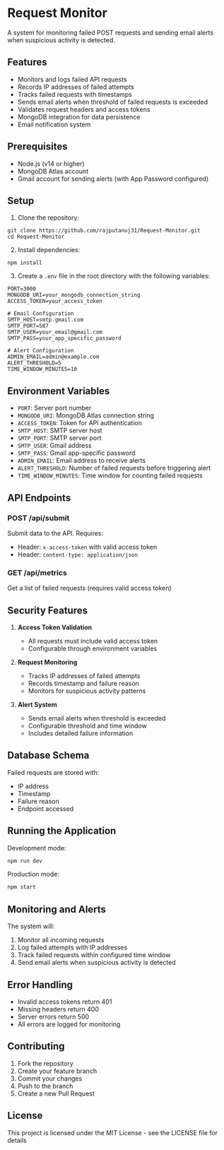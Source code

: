 # Request Monitor

A system for monitoring failed POST requests and sending email alerts when suspicious activity is detected.

## Features

- Monitors and logs failed API requests
- Records IP addresses of failed attempts
- Tracks failed requests with timestamps
- Sends email alerts when threshold of failed requests is exceeded
- Validates request headers and access tokens
- MongoDB integration for data persistence
- Email notification system

## Prerequisites

- Node.js (v14 or higher)
- MongoDB Atlas account
- Gmail account for sending alerts (with App Password configured)

## Setup

1. Clone the repository:
```
git clone https://github.com/rajputanuj31/Request-Monitor.git
cd Request-Monitor
```

2. Install dependencies:
```
npm install
```

3. Create a `.env` file in the root directory with the following variables:
```env
PORT=3000
MONGODB_URI=your_mongodb_connection_string
ACCESS_TOKEN=your_access_token

# Email Configuration
SMTP_HOST=smtp.gmail.com
SMTP_PORT=587
SMTP_USER=your_email@gmail.com
SMTP_PASS=your_app_specific_password

# Alert Configuration
ADMIN_EMAIL=admin@example.com
ALERT_THRESHOLD=5
TIME_WINDOW_MINUTES=10
```

## Environment Variables

- `PORT`: Server port number
- `MONGODB_URI`: MongoDB Atlas connection string
- `ACCESS_TOKEN`: Token for API authentication
- `SMTP_HOST`: SMTP server host
- `SMTP_PORT`: SMTP server port
- `SMTP_USER`: Gmail address
- `SMTP_PASS`: Gmail app-specific password
- `ADMIN_EMAIL`: Email address to receive alerts
- `ALERT_THRESHOLD`: Number of failed requests before triggering alert
- `TIME_WINDOW_MINUTES`: Time window for counting failed requests

## API Endpoints

### POST /api/submit
Submit data to the API. Requires:
- Header: `x-access-token` with valid access token
- Header: `content-type: application/json`

### GET /api/metrics
Get a list of failed requests (requires valid access token)

## Security Features

1. **Access Token Validation**
   - All requests must include valid access token
   - Configurable through environment variables

2. **Request Monitoring**
   - Tracks IP addresses of failed attempts
   - Records timestamp and failure reason
   - Monitors for suspicious activity patterns

3. **Alert System**
   - Sends email alerts when threshold is exceeded
   - Configurable threshold and time window
   - Includes detailed failure information

## Database Schema

Failed requests are stored with:
- IP address
- Timestamp
- Failure reason
- Endpoint accessed

## Running the Application

Development mode:
```bash
npm run dev
```

Production mode:
```bash
npm start
```

## Monitoring and Alerts

The system will:
1. Monitor all incoming requests
2. Log failed attempts with IP addresses
3. Track failed requests within configured time window
4. Send email alerts when suspicious activity is detected

## Error Handling

- Invalid access tokens return 401
- Missing headers return 400
- Server errors return 500
- All errors are logged for monitoring

## Contributing

1. Fork the repository
2. Create your feature branch
3. Commit your changes
4. Push to the branch
5. Create a new Pull Request

## License

This project is licensed under the MIT License - see the LICENSE file for details